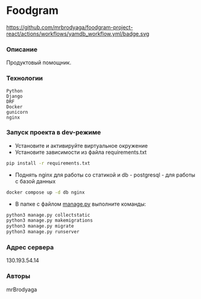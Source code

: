 # Foodgram

https://github.com/mrbrodyaga/foodgram-project-react/actions/workflows/yamdb_workflow.yml/badge.svg

### Описание
Продуктовый помощник.
### Технологии
```
Python
Django
DRF
Docker
gunicorn
nginx

```

### Запуск проекта в dev-режиме

- Установите и активируйте виртуальное окружение
- Установите зависимости из файла requirements.txt
```sh
pip install -r requirements.txt
``` 
- Поднять nginx для работы со статикой и db - postgresql - для работы с базой данных
```sh
docker compose up -d db nginx
```
- В папке с файлом [manage.py](manage.py) выполните команды:

```sh
python3 manage.py collectstatic
python3 manage.py makemigrations
python3 manage.py migrate
python3 manage.py runserver
```

### Адрес сервера

130.193.54.14

### Авторы

mrBrodyaga 